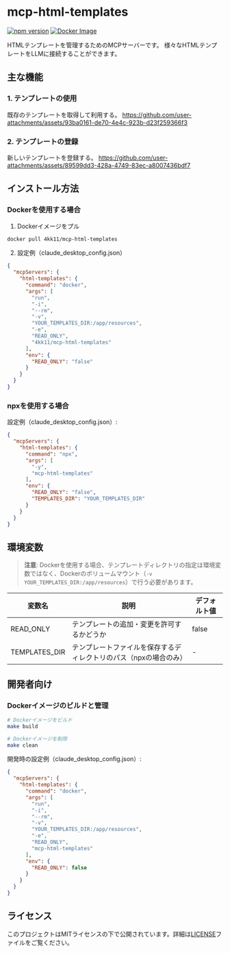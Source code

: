 # mcp-html-templates

[![npm version](https://badge.fury.io/js/mcp-html-templates.svg)](https://www.npmjs.com/package/mcp-html-templates)
[![Docker Image](https://img.shields.io/docker/v/4kk11/mcp-html-templates?logo=docker)](https://hub.docker.com/r/4kk11/mcp-html-templates)

HTMLテンプレートを管理するためのMCPサーバーです。
様々なHTMLテンプレートをLLMに接続することができます。

## 主な機能

### 1. テンプレートの使用
既存のテンプレートを取得して利用する。
https://github.com/user-attachments/assets/93ba0161-de70-4e4c-923b-d23f259366f3

### 2. テンプレートの登録
新しいテンプレートを登録する。
https://github.com/user-attachments/assets/89599dd3-428a-4749-83ec-a8007436bdf7


## インストール方法

### Dockerを使用する場合

1. Dockerイメージをプル
```bash
docker pull 4kk11/mcp-html-templates
```

2. 設定例（claude_desktop_config.json）
```json
{
  "mcpServers": {
    "html-templates": {
      "command": "docker",
      "args": [
        "run",
        "-i",
        "--rm",
        "-v",
        "YOUR_TEMPLATES_DIR:/app/resources",
        "-e",
        "READ_ONLY",
        "4kk11/mcp-html-templates"
      ],
      "env": {
        "READ_ONLY": "false"
      }
    }
  }
}
```

### npxを使用する場合

設定例（claude_desktop_config.json）:
```json
{
  "mcpServers": {
    "html-templates": {
      "command": "npx",
      "args": [
        "-y",
        "mcp-html-templates"
      ],
      "env": {
        "READ_ONLY": "false",
        "TEMPLATES_DIR": "YOUR_TEMPLATES_DIR"
      }
    }
  }
}
```

## 環境変数

> **注意**: Dockerを使用する場合、テンプレートディレクトリの指定は環境変数ではなく、Dockerのボリュームマウント（`-v YOUR_TEMPLATES_DIR:/app/resources`）で行う必要があります。

| 変数名 | 説明 | デフォルト値 |
|--------|------|--------------|
| READ_ONLY | テンプレートの追加・変更を許可するかどうか | false |
| TEMPLATES_DIR | テンプレートファイルを保存するディレクトリのパス（npxの場合のみ） | - |

## 開発者向け

### Dockerイメージのビルドと管理

```bash
# Dockerイメージをビルド
make build

# Dockerイメージを削除
make clean
```

開発時の設定例（claude_desktop_config.json）:
```json
{
  "mcpServers": {
    "html-templates": {
      "command": "docker",
      "args": [
        "run",
        "-i",
        "--rm",
        "-v",
        "YOUR_TEMPLATES_DIR:/app/resources",
        "-e",
        "READ_ONLY",
        "mcp-html-templates"
      ],
      "env": {
        "READ_ONLY": false
      }
    }
  }
}
```

## ライセンス

このプロジェクトはMITライセンスの下で公開されています。詳細は[LICENSE](LICENSE)ファイルをご覧ください。